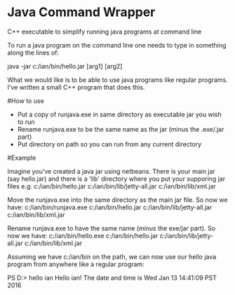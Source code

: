 # Java Command Wrapper
C++ executable to simplify running java programs at command line

To run a java program on the command line one needs to type in something along the lines of:

java -jar c:/ian/bin/hello.jar [arg1] [arg2]

What we would like is to be able to use java programs like regular programs. I've written a small C++ program that does this.

#How to use

 - Put a copy of runjava.exe in same directory as executable jar you wish to run
 - Rename runjava.exe to be the same name as the jar (minus the .exe/.jar part)
 -  Put directory on path so you can run from any current directory

#Example

Imagine you've created a java jar using netbeans. There is your main jar (say hello.jar) and there is a 'lib' directory where you put your supporing jar files e.g.
c:/ian/bin/hello.jar
c:/ian/bin/lib/jetty-all.jar
c:/ian/bin/lib/xml.jar

Move the runjava.exe into the same directory as the main jar file. So now we have:
c:/ian/bin/runjava.exe
c:/ian/bin/hello.jar
c:/ian/bin/lib/jetty-all.jar
c:/ian/bin/lib/xml.jar

Rename runjava.exe to have the same name (minus the exe/jar part). So now we have:
c:/ian/bin/hello.exe
c:/ian/bin/hello.jar
c:/ian/bin/lib/jetty-all.jar
c:/ian/bin/lib/xml.jar

Assuming we have c:/ian/bin on the path, we can now use our hello java program from anywhere like a regular program:

PS D:\> hello ian
Hello ian! The date and time is Wed Jan 13 14:41:09 PST 2016
